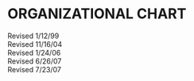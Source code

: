 ORGANIZATIONAL CHART
====================

Revised 1/12/99\
 Revised 11/16/04\
 Revised 1/24/06\
 Revised 6/26/07\
 Revised 7/23/07
